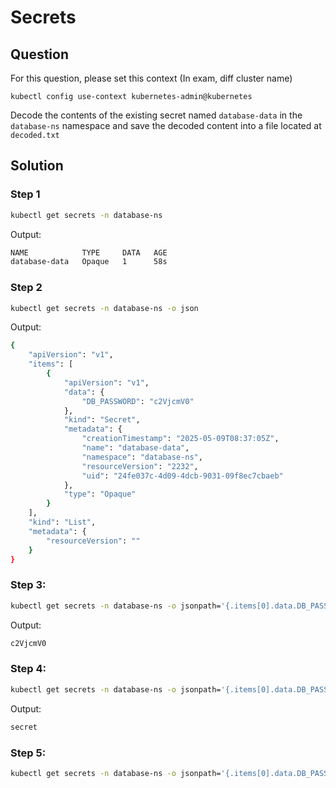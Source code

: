 # Secrets

## Question
For this question, please set this context (In exam, diff cluster name)

```kubectl config use-context kubernetes-admin@kubernetes```

Decode the contents of the existing secret named ```database-data``` in the ```database-ns``` namespace and save the decoded content into a file located at ```decoded.txt``` 


## Solution
### Step 1
```bash
kubectl get secrets -n database-ns
```

Output:
```bash
NAME            TYPE     DATA   AGE
database-data   Opaque   1      58s
```

### Step 2
```bash
kubectl get secrets -n database-ns -o json
```

Output:
```bash
{
    "apiVersion": "v1",
    "items": [
        {
            "apiVersion": "v1",
            "data": {
                "DB_PASSWORD": "c2VjcmV0"
            },
            "kind": "Secret",
            "metadata": {
                "creationTimestamp": "2025-05-09T08:37:05Z",
                "name": "database-data",
                "namespace": "database-ns",
                "resourceVersion": "2232",
                "uid": "24fe037c-4d09-4dcb-9031-09f8ec7cbaeb"
            },
            "type": "Opaque"
        }
    ],
    "kind": "List",
    "metadata": {
        "resourceVersion": ""
    }
}
```

### Step 3:
```bash
kubectl get secrets -n database-ns -o jsonpath='{.items[0].data.DB_PASSWORD}'
```

Output:
```bash
c2VjcmV0
```

### Step 4:
```bash
kubectl get secrets -n database-ns -o jsonpath='{.items[0].data.DB_PASSWORD}' | base64 --decode
```

Output:
```bash
secret
```

### Step 5:
```bash
kubectl get secrets -n database-ns -o jsonpath='{.items[0].data.DB_PASSWORD}' | base64 --decode >>decoded.txtt
```